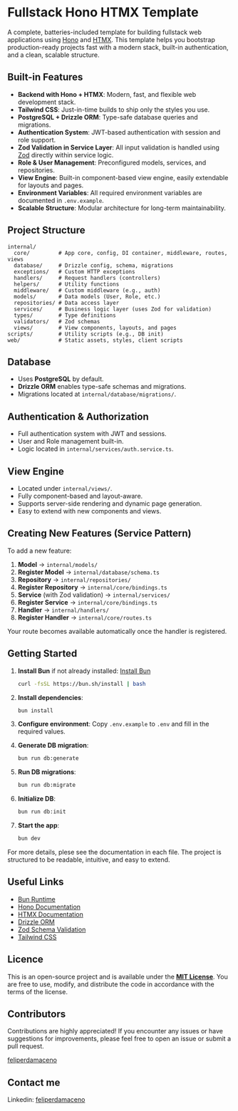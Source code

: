 # Fullstack Hono HTMX Template

A complete, batteries-included template for building fullstack web applications
using [Hono](https://hono.dev) and [HTMX](https://htmx.org). This template helps
you bootstrap production-ready projects fast with a modern stack, built-in
authentication, and a clean, scalable structure.

## Built-in Features

- **Backend with Hono + HTMX**: Modern, fast, and flexible web development
  stack.
- **Tailwind CSS**: Just-in-time builds to ship only the styles you use.
- **PostgreSQL + Drizzle ORM**: Type-safe database queries and migrations.
- **Authentication System**: JWT-based authentication with session and role
  support.
- **Zod Validation in Service Layer**: All input validation is handled using
  [Zod](https://zod.dev) directly within service logic.
- **Role & User Management**: Preconfigured models, services, and repositories.
- **View Engine**: Built-in component-based view engine, easily extendable for
  layouts and pages.
- **Environment Variables**: All required environment variables are documented
  in `.env.example`.
- **Scalable Structure**: Modular architecture for long-term maintainability.

## Project Structure

```
internal/
  core/         # App core, config, DI container, middleware, routes, views
  database/     # Drizzle config, schema, migrations
  exceptions/   # Custom HTTP exceptions
  handlers/     # Request handlers (controllers)
  helpers/      # Utility functions
  middleware/   # Custom middleware (e.g., auth)
  models/       # Data models (User, Role, etc.)
  repositories/ # Data access layer
  services/     # Business logic layer (uses Zod for validation)
  types/        # Type definitions
  validators/   # Zod schemas
  views/        # View components, layouts, and pages
scripts/        # Utility scripts (e.g., DB init)
web/            # Static assets, styles, client scripts
```

## Database

- Uses **PostgreSQL** by default.
- **Drizzle ORM** enables type-safe schemas and migrations.
- Migrations located at `internal/database/migrations/`.

## Authentication & Authorization

- Full authentication system with JWT and sessions.
- User and Role management built-in.
- Logic located in `internal/services/auth.service.ts`.

## View Engine

- Located under `internal/views/`.
- Fully component-based and layout-aware.
- Supports server-side rendering and dynamic page generation.
- Easy to extend with new components and views.

## Creating New Features (Service Pattern)

To add a new feature:

1. **Model** → `internal/models/`
2. **Register Model** → `internal/database/schema.ts`
3. **Repository** → `internal/repositories/`
4. **Register Repository** → `internal/core/bindings.ts`
5. **Service** (with Zod validation) → `internal/services/`
6. **Register Service** → `internal/core/bindings.ts`
7. **Handler** → `internal/handlers/`
8. **Register Handler** → `internal/core/routes.ts`

Your route becomes available automatically once the handler is registered.

## Getting Started

1. **Install Bun** if not already installed:
   [Install Bun](https://bun.sh/docs/installation)

   ```bash
   curl -fsSL https://bun.sh/install | bash
   ```

2. **Install dependencies**:

   ```bash
   bun install
   ```

3. **Configure environment**: Copy `.env.example` to `.env` and fill in the
   required values.

4. **Generate DB migration**:

   ```bash
   bun run db:generate
   ```

5. **Run DB migrations**:

   ```bash
   bun run db:migrate
   ```

6. **Initialize DB**:

   ```bash
   bun run db:init
   ```

7. **Start the app**:

   ```bash
   bun dev
   ```

For more details, plese see the documentation in each file. The project is
structured to be readable, intuitive, and easy to extend.

## Useful Links

- [Bun Runtime](https://bun.sh)
- [Hono Documentation](https://hono.dev)
- [HTMX Documentation](https://htmx.org)
- [Drizzle ORM](https://orm.drizzle.team)
- [Zod Schema Validation](https://zod.dev)
- [Tailwind CSS](https://tailwindcss.com)

## Licence

This is an open-source project and is available under the
[**MIT License**](LICENSE). You are free to use, modify, and distribute the code
in accordance with the terms of the license.

## Contributors

Contributions are highly appreciated! If you encounter any issues or have
suggestions for improvements, please feel free to open an issue or submit a pull
request.

[feliperdamaceno](https://github.com/feliperdamaceno)

## Contact me

Linkedin: [feliperdamaceno](https://www.linkedin.com/in/feliperdamaceno)
